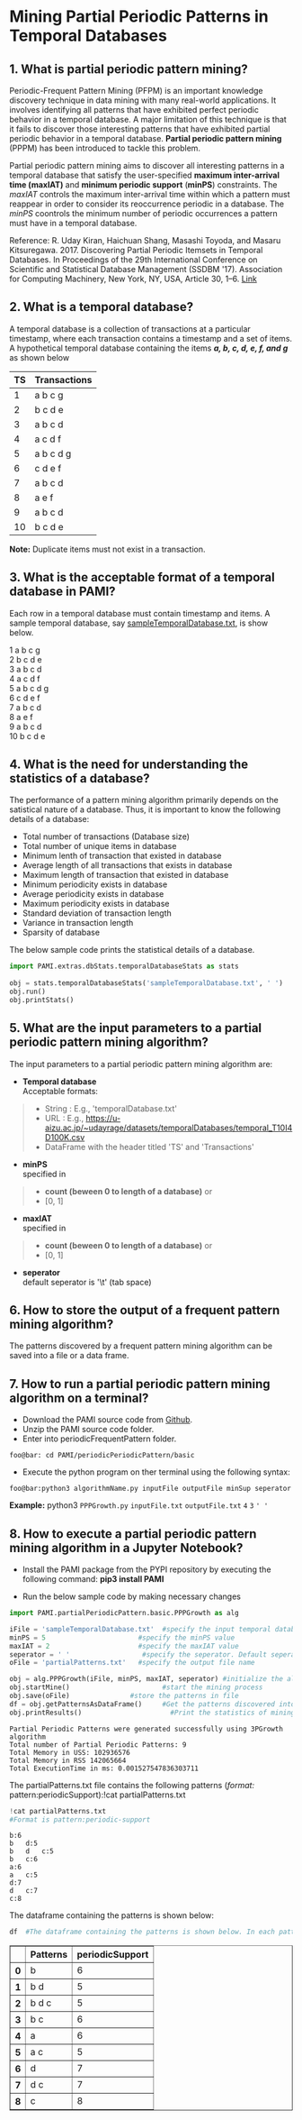 # Mining Partial Periodic Patterns in Temporal Databases

## 1. What is partial periodic pattern mining?

Periodic-Frequent Pattern Mining (PFPM) is an important knowledge discovery technique in data mining with many real-world applications. It involves identifying all patterns that have exhibited perfect periodic behavior in a temporal database. A major limitation of this technique is that it fails to discover those interesting patterns that have exhibited partial periodic behavior in a temporal database. **Partial periodic pattern mining** (PPPM) has been introduced to tackle this problem.

Partial periodic pattern mining aims to discover all interesting patterns in a temporal database that satisfy the user-specified **maximum inter-arrival time (maxIAT)** and **minimum periodic support** (**minPS**) constraints. The *maxIAT* controls the maximum inter-arrival time within which a pattern must reappear in order to consider its reoccurrence periodic in a database. The *minPS* coontrols the minimum number of periodic occurrences a pattern must have in a temporal database.
 
Reference: R. Uday Kiran, Haichuan Shang, Masashi Toyoda, and Masaru Kitsuregawa. 2017. Discovering Partial Periodic Itemsets in Temporal Databases. In Proceedings of the 29th International Conference on Scientific and Statistical Database Management (SSDBM '17). Association for Computing Machinery, New York, NY, USA, Article 30, 1–6. [Link](https://doi.org/10.1145/3085504.3085535)

## 2. What is a temporal database?

A temporal database is a collection of transactions at a particular timestamp, where each transaction contains a timestamp and a set of items. <br> A hypothetical temporal database containing the items **_a, b, c, d, e, f, and g_** as shown below

|TS| Transactions|
| --- | --- |
| 1 | a b c g |
| 2 | b c d e |
| 3 | a b c d | 
| 4 | a c d f |
| 5 | a b c d g |
| 6 | c d e f |
| 7 | a b c d |
| 8 | a e f | 
| 9 | a b c d |
| 10 | b c d e |

__Note:__  Duplicate items must not exist in a transaction.

## 3. What is the acceptable format of a temporal database in PAMI?
Each row in a temporal database must contain timestamp and items. A sample temporal database, say [sampleTemporalDatabase.txt](sampleTemporalDatabase.txt), is show below.

1 a b c g <br>
2 b c d e <br>
3 a b c d <br>
4 a c d f <br>
5 a b c d g <br>
6 c d e f <br>
7 a b c d <br>
8 a e f <br>
9 a b c d <br>
10 b c d e <br>

## 4. What is the need for understanding the statistics of a database?
The performance of a pattern mining algorithm primarily depends on the satistical nature of a database. Thus, it is important to know the following details of a database:

* Total number of transactions (Database size)
* Total number of unique items in database
* Minimum lenth of transaction that existed in database
* Average length of all transactions that exists in database
* Maximum length of transaction that existed in database
* Minimum periodicity exists in database
* Average periodicity exists in database
* Maximum periodicity exists in database
* Standard deviation of transaction length
* Variance in transaction length
* Sparsity of database

The below sample code prints the statistical details of a database.


```python
import PAMI.extras.dbStats.temporalDatabaseStats as stats 
 
obj = stats.temporalDatabaseStats('sampleTemporalDatabase.txt', ' ') 
obj.run() 
obj.printStats() 
```

## 5.  What are the input parameters to a partial periodic pattern mining algorithm?

The input parameters to a partial periodic pattern mining algorithm are: 
* __Temporal database__  <br> Acceptable formats:
> * String : E.g., 'temporalDatabase.txt'
> * URL  : E.g., https://u-aizu.ac.jp/~udayrage/datasets/temporalDatabases/temporal_T10I4D100K.csv
> * DataFrame with the header titled 'TS' and 'Transactions'

* __minPS__  <br> specified in 
> * __count (beween 0 to length of a database)__ or 
> * [0, 1]

* __maxIAT__  <br> specified in 
> * __count (beween 0 to length of a database)__ or 
> * [0, 1]

* __seperator__ <br> default seperator is '\t' (tab space)

## 6. How to store the output of a frequent pattern mining algorithm?
The patterns discovered by a frequent pattern mining algorithm can be saved into a file or a data frame.

## 7. How to run a partial periodic pattern mining algorithm on a terminal?

* Download the PAMI source code from [Github](https://github.com/udayRage/PAMI/archive/refs/heads/main.zip).
* Unzip the PAMI source code folder.
* Enter into periodicFrequentPattern folder.

```console
foo@bar: cd PAMI/periodicPeriodicPattern/basic
```
* Execute the python program on ther terminal using the following syntax:

```console 
foo@bar:python3 algorithmName.py inputFile outputFile minSup seperator
```

__Example:__ python3 `PPPGrowth.py` `inputFile.txt` `outputFile.txt` `4`  `3` `' '`

## 8. How to execute a partial periodic pattern mining algorithm in a Jupyter Notebook?

- Install the PAMI package from the PYPI repository by executing the following command:   **pip3 install PAMI**
* Run the below sample code by making necessary changes


```python
import PAMI.partialPeriodicPattern.basic.PPPGrowth as alg

iFile = 'sampleTemporalDatabase.txt'  #specify the input temporal database 
minPS = 5                       #specify the minPS value 
maxIAT = 2                      #specify the maxIAT value 
seperator = ' '                  #specify the seperator. Default seperator is tab space. 
oFile = 'partialPatterns.txt'   #specify the output file name

obj = alg.PPPGrowth(iFile, minPS, maxIAT, seperator) #initialize the algorithm 
obj.startMine()                       #start the mining process 
obj.save(oFile)               #store the patterns in file
df = obj.getPatternsAsDataFrame()     #Get the patterns discovered into a dataframe
obj.printResults()                      #Print the statistics of mining process
```

    Partial Periodic Patterns were generated successfully using 3PGrowth algorithm 
    Total number of Partial Periodic Patterns: 9
    Total Memory in USS: 102936576
    Total Memory in RSS 142065664
    Total ExecutionTime in ms: 0.001527547836303711


The partialPatterns.txt file contains the following patterns (*format:* pattern:periodicSupport):!cat partialPatterns.txt


```python
!cat partialPatterns.txt
#Format is pattern:periodic-support
```

    b:6 
    b	d:5 
    b	d	c:5 
    b	c:6 
    a:6 
    a	c:5 
    d:7 
    d	c:7 
    c:8 


The dataframe containing the patterns is shown below:


```python
df  #The dataframe containing the patterns is shown below. In each pattern, items were seperated from each other with a tab space (or \t). 
```




<div>
<style scoped>
    .dataframe tbody tr th:only-of-type {
        vertical-align: middle;
    }

    .dataframe tbody tr th {
        vertical-align: top;
    }

    .dataframe thead th {
        text-align: right;
    }
</style>
<table border="1" class="dataframe">
  <thead>
    <tr style="text-align: right;">
      <th></th>
      <th>Patterns</th>
      <th>periodicSupport</th>
    </tr>
  </thead>
  <tbody>
    <tr>
      <th>0</th>
      <td>b</td>
      <td>6</td>
    </tr>
    <tr>
      <th>1</th>
      <td>b d</td>
      <td>5</td>
    </tr>
    <tr>
      <th>2</th>
      <td>b d c</td>
      <td>5</td>
    </tr>
    <tr>
      <th>3</th>
      <td>b c</td>
      <td>6</td>
    </tr>
    <tr>
      <th>4</th>
      <td>a</td>
      <td>6</td>
    </tr>
    <tr>
      <th>5</th>
      <td>a c</td>
      <td>5</td>
    </tr>
    <tr>
      <th>6</th>
      <td>d</td>
      <td>7</td>
    </tr>
    <tr>
      <th>7</th>
      <td>d c</td>
      <td>7</td>
    </tr>
    <tr>
      <th>8</th>
      <td>c</td>
      <td>8</td>
    </tr>
  </tbody>
</table>
</div>


